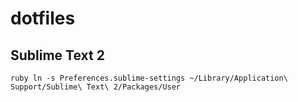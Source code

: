# dotfiles

## Sublime Text 2

`ruby
ln -s Preferences.sublime-settings ~/Library/Application\ Support/Sublime\ Text\ 2/Packages/User
`
